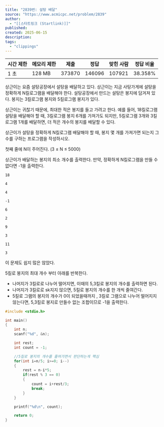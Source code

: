 ```yaml
---
title: "2839번: 설탕 배달"
source: "https://www.acmicpc.net/problem/2839"
author:
  - "[[스타트링크 (Startlink)]]"
published:
created: 2025-06-15
description:
tags:
  - "clippings"
---
```

| 시간 제한 | 메모리 제한 | 제출 | 정답 | 맞힌 사람 | 정답 비율 |
| --- | --- | --- | --- | --- | --- |
| 1 초 | 128 MB | 373870 | 146096 | 107921 | 38.358% |

상근이는 요즘 설탕공장에서 설탕을 배달하고 있다. 상근이는 지금 사탕가게에 설탕을 정확하게 N킬로그램을 배달해야 한다. 설탕공장에서 만드는 설탕은 봉지에 담겨져 있다. 봉지는 3킬로그램 봉지와 5킬로그램 봉지가 있다.

상근이는 귀찮기 때문에, 최대한 적은 봉지를 들고 가려고 한다. 예를 들어, 18킬로그램 설탕을 배달해야 할 때, 3킬로그램 봉지 6개를 가져가도 되지만, 5킬로그램 3개와 3킬로그램 1개를 배달하면, 더 적은 개수의 봉지를 배달할 수 있다.

상근이가 설탕을 정확하게 N킬로그램 배달해야 할 때, 봉지 몇 개를 가져가면 되는지 그 수를 구하는 프로그램을 작성하시오.

첫째 줄에 N이 주어진다. (3 ≤ N ≤ 5000)

상근이가 배달하는 봉지의 최소 개수를 출력한다. 만약, 정확하게 N킬로그램을 만들 수 없다면 -1을 출력한다.

```
18
```

```
4
```

```
4
```

```
-1
```

```
6
```

```
2
```

```
9
```

```
3
```

```
11
```

```
3
```



이 문제도 쉽지 많은 않았다.

5킬로 봉지의 최대 개수 부터 아래를 반복한다.
 - 나머지가 3킬로로 나누어 떨어지면, 이때의 5,3킬로 봉지의 개수를 출력하면 된다.
 - 나머지가 3킬로로 sk지지 않으면, 5킬로 봉지의 개수를 한 개씩 줄여간다.
 - 5킬로 그램의 봉지의 개수가 0이 되었을때까지 , 3킬로 그램으로 나누어 떨어지지 않는다면, 5,3킬로 봉지로 만들수 없는 조합이므로 -1을 출력한다.

```c++
#include <stdio.h>

int main()
{
    int n;
    scanf("%d", &n);

    int rest;
    int count = -1;

    //5킬로 봉지의 개수를 줄여가면서 판단하는게 핵심
    for(int i=n/5; i>=0; i--)
    {
        rest = n-i*5;
        if(rest % 3 == 0)
        {
            count = i+rest/3;
            break;
        }
    }

    printf("%d\n", count);

    return 0;
}
```

